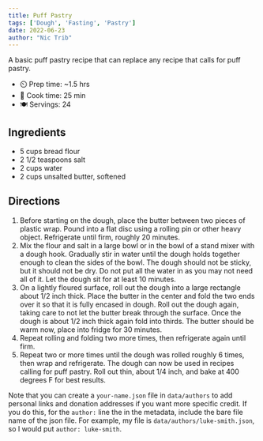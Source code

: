 ```yaml
---
title: Puff Pastry
tags: ['Dough', 'Fasting', 'Pastry']
date: 2022-06-23
author: "Nic Trib"
---
```


A basic puff pastry recipe that can replace any recipe that calls for puff pastry.

- ⏲️ Prep time: ~1.5 hrs
- 🍳 Cook time: 25 min
- 🍽️ Servings: 24

## Ingredients

- 5 cups bread flour 
- 2 1/2 teaspoons salt
- 2 cups water
- 2 cups unsalted butter, softened

## Directions

1. Before starting on the dough, place the butter between two pieces of plastic wrap. Pound into a flat disc using a rolling pin or other heavy object. Refrigerate until firm, roughly 20 minutes.
2. Mix the flour and salt in a large bowl or in the bowl of a stand mixer with a dough hook. Gradually stir in water until the dough holds together enough to clean the sides of the bowl. The dough should not be sticky, but it should not be dry. Do not put all the water in as you may not need all of it. Let the dough sit for at least 10 minutes. 
3. On a lightly floured surface, roll out the dough into a large rectangle about 1/2 inch thick. Place the butter in the center and fold the two ends over it so that it is fully encased in dough. Roll out the dough again, taking care to not let the butter break through the surface. Once the dough is about 1/2 inch thick again fold into thirds. The butter should be warm now, place into fridge for 30 minutes.
4. Repeat rolling and folding two more times, then refrigerate again until firm. 
5. Repeat two or more times until the dough was rolled roughly 6 times, then wrap and refrigerate. The dough can now be used in recipes calling for puff pastry. Roll out thin, about 1/4 inch, and bake at 400 degrees F for best results.


Note that you can create a `your-name.json` file in `data/authors` to add
personal links and donation addresses if you want more specific credit. If you
do this, for the `author:` line the in the metadata, include the bare file name
of the json file. For example, my file is `data/authors/luke-smith.json`, so I
would put `author: luke-smith`.
